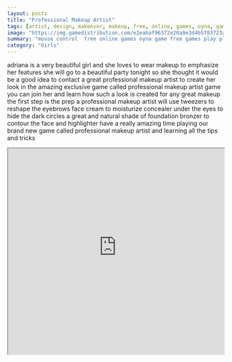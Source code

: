 ```yaml
---
layout: posts
title: "Professional Makeup Artist"
tags: [artist, design, makeover, makeup, free, online, games, oyna, game, free, games, play, play, games]
image: "https://img.gamedistribution.com/e2eabaf96372e20a9e3d4b5f83723a61.jpg"
summary: "mouse control  free online games oyna game free games play play games"
category: "Girls"
---
```


adriana is a very beautiful girl and she loves to wear makeup to emphasize her features she will go to a beautiful party tonight so she thought it would be a good idea to contact a great professional makeup artist to create her look in the amazing exclusive game called professional makeup artist game you can join her and learn how such a look is created for any great makeup the first step is the prep a professional makeup artist will use tweezers to reshape the eyebrows face cream to moisturize concealer under the eyes to hide the dark circles a great and natural shade of foundation bronzer to contour the face and highlighter have a really amazing time playing our brand new game called professional makeup artist and learning all the tips and tricks

<iframe width="100%" height="480px;" src="https://flash.gamedistribution.com?game=e2eabaf96372e20a9e3d4b5f83723a61"></iframe>
